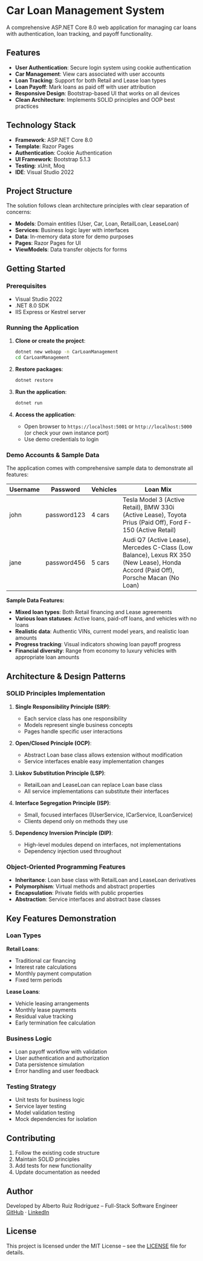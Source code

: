 # Car Loan Management System

A comprehensive ASP.NET Core 8.0 web application for managing car loans with authentication, loan tracking, and payoff functionality.

## Features

- **User Authentication**: Secure login system using cookie authentication
- **Car Management**: View cars associated with user accounts
- **Loan Tracking**: Support for both Retail and Lease loan types
- **Loan Payoff**: Mark loans as paid off with user attribution
- **Responsive Design**: Bootstrap-based UI that works on all devices
- **Clean Architecture**: Implements SOLID principles and OOP best practices

## Technology Stack

- **Framework**: ASP.NET Core 8.0
- **Template**: Razor Pages
- **Authentication**: Cookie Authentication
- **UI Framework**: Bootstrap 5.1.3
- **Testing**: xUnit, Moq
- **IDE**: Visual Studio 2022

## Project Structure

The solution follows clean architecture principles with clear separation of concerns:

- **Models**: Domain entities (User, Car, Loan, RetailLoan, LeaseLoan)
- **Services**: Business logic layer with interfaces
- **Data**: In-memory data store for demo purposes
- **Pages**: Razor Pages for UI
- **ViewModels**: Data transfer objects for forms

## Getting Started

### Prerequisites

- Visual Studio 2022
- .NET 8.0 SDK
- IIS Express or Kestrel server

### Running the Application

1. **Clone or create the project**:
   ```bash
   dotnet new webapp -n CarLoanManagement
   cd CarLoanManagement
   ```


2. **Restore packages**:
   ```bash
   dotnet restore
   ```

3. **Run the application**:
   ```bash
   dotnet run
   ```

5. **Access the application**:
   - Open browser to `https://localhost:5001` or `http://localhost:5000` (or check your own instance port)
   - Use demo credentials to login

### Demo Accounts & Sample Data

The application comes with comprehensive sample data to demonstrate all features:

| Username | Password     | Vehicles | Loan Mix |
|----------|--------------|----------|----------|
| john     | password123  | 4 cars   | Tesla Model 3 (Active Retail), BMW 330i (Active Lease), Toyota Prius (Paid Off), Ford F-150 (Active Retail) |
| jane     | password456  | 5 cars   | Audi Q7 (Active Lease), Mercedes C-Class (Low Balance), Lexus RX 350 (New Lease), Honda Accord (Paid Off), Porsche Macan (No Loan) |

**Sample Data Features:**
- **Mixed loan types**: Both Retail financing and Lease agreements
- **Various loan statuses**: Active loans, paid-off loans, and vehicles with no loans
- **Realistic data**: Authentic VINs, current model years, and realistic loan amounts
- **Progress tracking**: Visual indicators showing loan payoff progress
- **Financial diversity**: Range from economy to luxury vehicles with appropriate loan amounts



## Architecture & Design Patterns

### SOLID Principles Implementation

1. **Single Responsibility Principle (SRP)**:
   - Each service class has one responsibility
   - Models represent single business concepts
   - Pages handle specific user interactions

2. **Open/Closed Principle (OCP)**:
   - Abstract Loan base class allows extension without modification
   - Service interfaces enable easy implementation changes

3. **Liskov Substitution Principle (LSP)**:
   - RetailLoan and LeaseLoan can replace Loan base class
   - All service implementations can substitute their interfaces

4. **Interface Segregation Principle (ISP)**:
   - Small, focused interfaces (IUserService, ICarService, ILoanService)
   - Clients depend only on methods they use

5. **Dependency Inversion Principle (DIP)**:
   - High-level modules depend on interfaces, not implementations
   - Dependency injection used throughout

### Object-Oriented Programming Features

- **Inheritance**: Loan base class with RetailLoan and LeaseLoan derivatives
- **Polymorphism**: Virtual methods and abstract properties
- **Encapsulation**: Private fields with public properties
- **Abstraction**: Service interfaces and abstract base classes

## Key Features Demonstration

### Loan Types

**Retail Loans**:
- Traditional car financing
- Interest rate calculations
- Monthly payment computation
- Fixed term periods

**Lease Loans**:
- Vehicle leasing arrangements
- Monthly lease payments
- Residual value tracking
- Early termination fee calculation

### Business Logic

- Loan payoff workflow with validation
- User authentication and authorization
- Data persistence simulation
- Error handling and user feedback

### Testing Strategy

- Unit tests for business logic
- Service layer testing
- Model validation testing
- Mock dependencies for isolation


## Contributing

1. Follow the existing code structure
2. Maintain SOLID principles
3. Add tests for new functionality
4. Update documentation as needed

## Author

Developed by Alberto Ruiz Rodríguez – Full-Stack Software Engineer  
[GitHub](https://github.com/Albertoruiz37) · [LinkedIn](https://www.linkedin.com/in/jesus-alberto-ruiz-rodriguez-63456836/)

## License

This project is licensed under the MIT License – see the [LICENSE](LICENSE) file for details.
